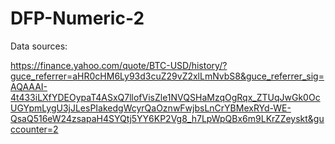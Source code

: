 # DFP-Numeric-2

Data sources:

https://finance.yahoo.com/quote/BTC-USD/history/?guce_referrer=aHR0cHM6Ly93d3cuZ29vZ2xlLmNvbS8&guce_referrer_sig=AQAAAI-4t433iLXfYDEOypaT4ASxQ7llofVisZle1NVQSHaMzqOgRqx_ZTUqJwGk0OcUGYpmLygU3jJLesPIakedgWcyrQaOznwFwjbsLnCrYBMexRYd-WE-QsaQ516eW24zsapaH4SYQtj5YY6KP2Vg8_h7LpWpQBx6m9LKrZZeyskt&guccounter=2
